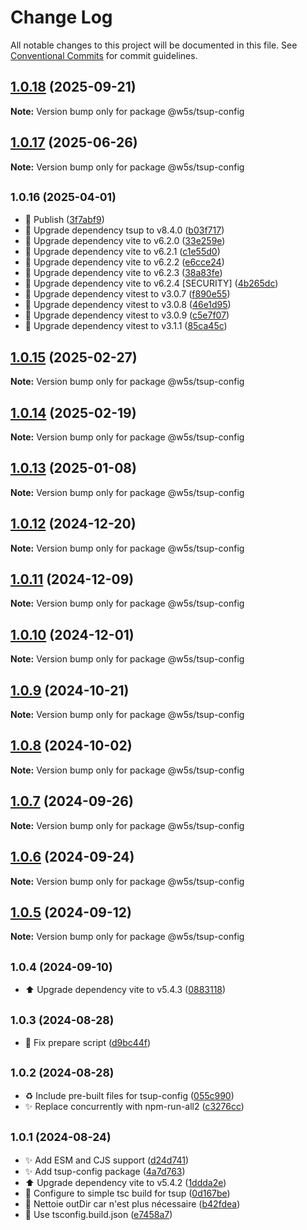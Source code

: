 # Change Log

All notable changes to this project will be documented in this file.
See [Conventional Commits](https://conventionalcommits.org) for commit guidelines.

## [1.0.18](github.com/w5s/project-config/compare/@w5s/tsup-config@1.0.17...@w5s/tsup-config@1.0.18) (2025-09-21)

**Note:** Version bump only for package @w5s/tsup-config

## [1.0.17](github.com/w5s/project-config/compare/@w5s/tsup-config@1.0.16...@w5s/tsup-config@1.0.17) (2025-06-26)

**Note:** Version bump only for package @w5s/tsup-config

## <small>1.0.16 (2025-04-01)</small>

* 🔖 Publish ([3f7abf9](https://github.com/w5s/project-config/commit/3f7abf9))
* 🔨 Upgrade dependency tsup to v8.4.0 ([b03f717](https://github.com/w5s/project-config/commit/b03f717))
* 🔨 Upgrade dependency vite to v6.2.0 ([33e259e](https://github.com/w5s/project-config/commit/33e259e))
* 🔨 Upgrade dependency vite to v6.2.1 ([c1e55d0](https://github.com/w5s/project-config/commit/c1e55d0))
* 🔨 Upgrade dependency vite to v6.2.2 ([e6cce24](https://github.com/w5s/project-config/commit/e6cce24))
* 🔨 Upgrade dependency vite to v6.2.3 ([38a83fe](https://github.com/w5s/project-config/commit/38a83fe))
* 🔨 Upgrade dependency vite to v6.2.4 [SECURITY] ([4b265dc](https://github.com/w5s/project-config/commit/4b265dc))
* 🔨 Upgrade dependency vitest to v3.0.7 ([f890e55](https://github.com/w5s/project-config/commit/f890e55))
* 🔨 Upgrade dependency vitest to v3.0.8 ([46e1d95](https://github.com/w5s/project-config/commit/46e1d95))
* 🔨 Upgrade dependency vitest to v3.0.9 ([c5e7f07](https://github.com/w5s/project-config/commit/c5e7f07))
* 🔨 Upgrade dependency vitest to v3.1.1 ([85ca45c](https://github.com/w5s/project-config/commit/85ca45c))

## [1.0.15](https://github.com/w5s/project-config/compare/@w5s/tsup-config@1.0.14...@w5s/tsup-config@1.0.15) (2025-02-27)

**Note:** Version bump only for package @w5s/tsup-config

## [1.0.14](https://github.com/w5s/project-config/compare/@w5s/tsup-config@1.0.13...@w5s/tsup-config@1.0.14) (2025-02-19)

**Note:** Version bump only for package @w5s/tsup-config

## [1.0.13](https://github.com/w5s/project-config/compare/@w5s/tsup-config@1.0.12...@w5s/tsup-config@1.0.13) (2025-01-08)

**Note:** Version bump only for package @w5s/tsup-config

## [1.0.12](https://github.com/w5s/project-config/compare/@w5s/tsup-config@1.0.11...@w5s/tsup-config@1.0.12) (2024-12-20)

**Note:** Version bump only for package @w5s/tsup-config

## [1.0.11](https://github.com/w5s/project-config/compare/@w5s/tsup-config@1.0.10...@w5s/tsup-config@1.0.11) (2024-12-09)

**Note:** Version bump only for package @w5s/tsup-config

## [1.0.10](https://github.com/w5s/project-config/compare/@w5s/tsup-config@1.0.9...@w5s/tsup-config@1.0.10) (2024-12-01)

**Note:** Version bump only for package @w5s/tsup-config

## [1.0.9](https://github.com/w5s/project-config/compare/@w5s/tsup-config@1.0.8...@w5s/tsup-config@1.0.9) (2024-10-21)

**Note:** Version bump only for package @w5s/tsup-config

## [1.0.8](https://github.com/w5s/project-config/compare/@w5s/tsup-config@1.0.7...@w5s/tsup-config@1.0.8) (2024-10-02)

**Note:** Version bump only for package @w5s/tsup-config

## [1.0.7](https://github.com/w5s/project-config/compare/@w5s/tsup-config@1.0.6...@w5s/tsup-config@1.0.7) (2024-09-26)

**Note:** Version bump only for package @w5s/tsup-config

## [1.0.6](https://github.com/w5s/project-config/compare/@w5s/tsup-config@1.0.5...@w5s/tsup-config@1.0.6) (2024-09-24)

**Note:** Version bump only for package @w5s/tsup-config

## [1.0.5](https://github.com/w5s/project-config/compare/@w5s/tsup-config@1.0.4...@w5s/tsup-config@1.0.5) (2024-09-12)

**Note:** Version bump only for package @w5s/tsup-config

## <small>1.0.4 (2024-09-10)</small>

- ⬆️ Upgrade dependency vite to v5.4.3 ([0883118](https://github.com/w5s/project-config/commit/0883118))

## <small>1.0.3 (2024-08-28)</small>

- 👷 Fix prepare script ([d9bc44f](https://github.com/w5s/project-config/commit/d9bc44f))

## <small>1.0.2 (2024-08-28)</small>

- ♻️ Include pre-built files for tsup-config ([055c990](https://github.com/w5s/project-config/commit/055c990))
- ✨ Replace concurrently with npm-run-all2 ([c3276cc](https://github.com/w5s/project-config/commit/c3276cc))

## <small>1.0.1 (2024-08-24)</small>

- ✨ Add ESM and CJS support ([d24d741](https://github.com/w5s/project-config/commit/d24d741))
- ✨ Add tsup-config package ([4a7d763](https://github.com/w5s/project-config/commit/4a7d763))
- ⬆️ Upgrade dependency vite to v5.4.2 ([1ddda2e](https://github.com/w5s/project-config/commit/1ddda2e))
- 🔧 Configure to simple tsc build for tsup ([0d167be](https://github.com/w5s/project-config/commit/0d167be))
- 🔧 Nettoie outDir car n'est plus nécessaire ([b42fdea](https://github.com/w5s/project-config/commit/b42fdea))
- 🔧 Use tsconfig.build.json ([e7458a7](https://github.com/w5s/project-config/commit/e7458a7))

